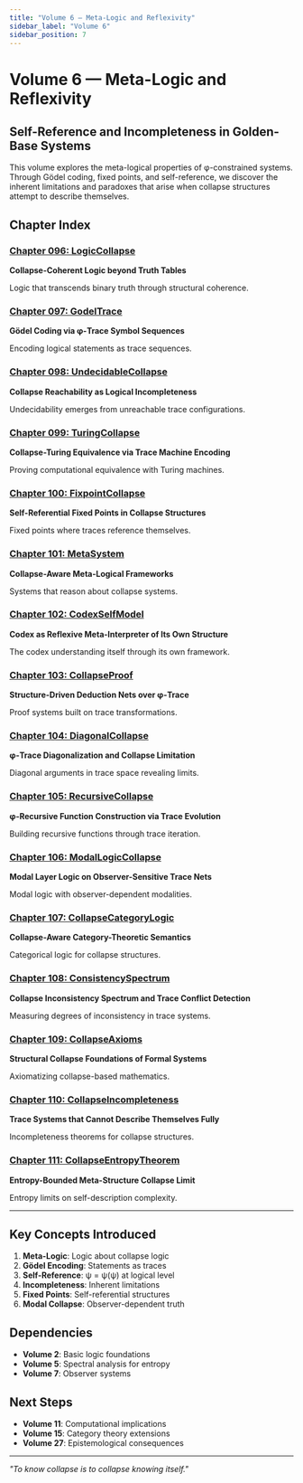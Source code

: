 ```yaml
---
title: "Volume 6 — Meta-Logic and Reflexivity"
sidebar_label: "Volume 6"
sidebar_position: 7
---
```


# Volume 6 — Meta-Logic and Reflexivity

## Self-Reference and Incompleteness in Golden-Base Systems

This volume explores the meta-logical properties of φ-constrained systems. Through Gödel coding, fixed points, and self-reference, we discover the inherent limitations and paradoxes that arise when collapse structures attempt to describe themselves.

## Chapter Index

### [Chapter 096: LogicCollapse](./chapter-096-logic-collapse.md)
**Collapse-Coherent Logic beyond Truth Tables**

Logic that transcends binary truth through structural coherence.

### [Chapter 097: GodelTrace](./chapter-097-godel-trace.md)
**Gödel Coding via φ-Trace Symbol Sequences**

Encoding logical statements as trace sequences.

### [Chapter 098: UndecidableCollapse](./chapter-098-undecidable-collapse.md)
**Collapse Reachability as Logical Incompleteness**

Undecidability emerges from unreachable trace configurations.

### [Chapter 099: TuringCollapse](./chapter-099-turing-collapse.md)
**Collapse-Turing Equivalence via Trace Machine Encoding**

Proving computational equivalence with Turing machines.

### [Chapter 100: FixpointCollapse](./chapter-100-fixpoint-collapse.md)
**Self-Referential Fixed Points in Collapse Structures**

Fixed points where traces reference themselves.

### [Chapter 101: MetaSystem](./chapter-101-meta-system.md)
**Collapse-Aware Meta-Logical Frameworks**

Systems that reason about collapse systems.

### [Chapter 102: CodexSelfModel](./chapter-102-codex-self-model.md)
**Codex as Reflexive Meta-Interpreter of Its Own Structure**

The codex understanding itself through its own framework.

### [Chapter 103: CollapseProof](./chapter-103-collapse-proof.md)
**Structure-Driven Deduction Nets over φ-Trace**

Proof systems built on trace transformations.

### [Chapter 104: DiagonalCollapse](./chapter-104-diagonal-collapse.md)
**φ-Trace Diagonalization and Collapse Limitation**

Diagonal arguments in trace space revealing limits.

### [Chapter 105: RecursiveCollapse](./chapter-105-recursive-collapse.md)
**φ-Recursive Function Construction via Trace Evolution**

Building recursive functions through trace iteration.

### [Chapter 106: ModalLogicCollapse](./chapter-106-modal-logic-collapse.md)
**Modal Layer Logic on Observer-Sensitive Trace Nets**

Modal logic with observer-dependent modalities.

### [Chapter 107: CollapseCategoryLogic](./chapter-107-collapse-category-logic.md)
**Collapse-Aware Category-Theoretic Semantics**

Categorical logic for collapse structures.

### [Chapter 108: ConsistencySpectrum](./chapter-108-consistency-spectrum.md)
**Collapse Inconsistency Spectrum and Trace Conflict Detection**

Measuring degrees of inconsistency in trace systems.

### [Chapter 109: CollapseAxioms](./chapter-109-collapse-axioms.md)
**Structural Collapse Foundations of Formal Systems**

Axiomatizing collapse-based mathematics.

### [Chapter 110: CollapseIncompleteness](./chapter-110-collapse-incompleteness.md)
**Trace Systems that Cannot Describe Themselves Fully**

Incompleteness theorems for collapse structures.

### [Chapter 111: CollapseEntropyTheorem](./chapter-111-collapse-entropy-theorem.md)
**Entropy-Bounded Meta-Structure Collapse Limit**

Entropy limits on self-description complexity.

---

## Key Concepts Introduced

1. **Meta-Logic**: Logic about collapse logic
2. **Gödel Encoding**: Statements as traces
3. **Self-Reference**: ψ = ψ(ψ) at logical level
4. **Incompleteness**: Inherent limitations
5. **Fixed Points**: Self-referential structures
6. **Modal Collapse**: Observer-dependent truth

## Dependencies

- **Volume 2**: Basic logic foundations
- **Volume 5**: Spectral analysis for entropy
- **Volume 7**: Observer systems

## Next Steps

- **Volume 11**: Computational implications
- **Volume 15**: Category theory extensions
- **Volume 27**: Epistemological consequences

---

*"To know collapse is to collapse knowing itself."*